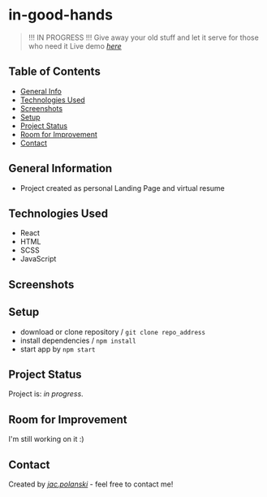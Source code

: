 
# in-good-hands
> !!! IN PROGRESS  !!!
> Give away your old stuff and let it serve for those who need it
> Live demo [_here_](https://in-good-hands.vercel.app/)

## Table of Contents
* [General Info](#general-information)
* [Technologies Used](#technologies-used)
* [Screenshots](#screenshots)
* [Setup](#setup)
* [Project Status](#project-status)
* [Room for Improvement](#room-for-improvement)
* [Contact](#contact)



## General Information
- Project created as personal Landing Page and virtual resume


## Technologies Used
- React
- HTML
- SCSS
- JavaScript


## Screenshots

[//]: # (![1]&#40;./screenshots/1.png&#41;)


## Setup
- download or clone repository / `git clone repo_address`
- install dependencies / `npm install`
- start app by `npm start`


## Project Status
Project is: _in progress_.

[//]: # (Assumed learning task completed.)


## Room for Improvement
I'm still working on it :)

## Contact
Created by [_jac.polanski_](https://www.linkedin.com/in/polanski-jacek/) - feel free to contact me!
